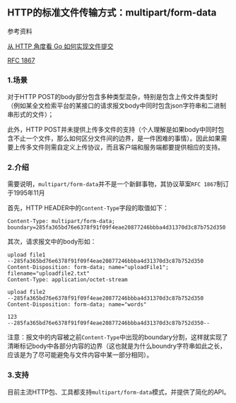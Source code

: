 ## HTTP的标准文件传输方式：multipart/form-data

参考资料

[从 HTTP 角度看 Go 如何实现文件提交](https://juejin.cn/post/6844904017466753032)

[RFC 1867](https://tools.ietf.org/html/rfc1867)

### 1.场景

对于HTTP POST的body部分包含多种类型混杂，特别是包含上传文件类型时（例如某全文检索平台的某接口的请求报文body中同时包含json字符串和二进制串形式的文件）；

此外，HTTP POST并未提供上传多文件的支持（个人理解是如果body中同时包含不止一个文件，那么如何区分文件间的边界，是一件困难的事情）。因此如果需要上传多文件则需自定义上传协议，而且客户端和服务端都要提供相应的支持。

### 2.介绍

需要说明，`multipart/form-data`并不是一个新鲜事物，其协议草案`RFC 1867`制订于1995年11月

首先，HTTP HEADER中的`Content-Type`字段的取值如下：

`Content-Type: multipart/form-data; boundary=285fa365bd76e6378f91f09f4eae20877246bbba4d31370d3c87b752d350`

其次，请求报文中的body形如：

```
upload file1
--285fa365bd76e6378f91f09f4eae20877246bbba4d31370d3c87b752d350
Content-Disposition: form-data; name="uploadFile1"; filename="uploadfile2.txt"
Content-Type: application/octet-stream

upload file2
--285fa365bd76e6378f91f09f4eae20877246bbba4d31370d3c87b752d350
Content-Disposition: form-data; name="words"

123
--285fa365bd76e6378f91f09f4eae20877246bbba4d31370d3c87b752d350--
```

注意：报文中的内容被之前`Content-Type`中出现的boundary分割，这样就实现了清晰标记body中各部分内容的边界（这也就是为什么boundry字符串如此之长，应该是为了尽可能避免与文件内容中某一部分相同）。

### 3.支持

目前主流HTTP包、工具都支持`multipart/form-data`模式，并提供了简化的API。





